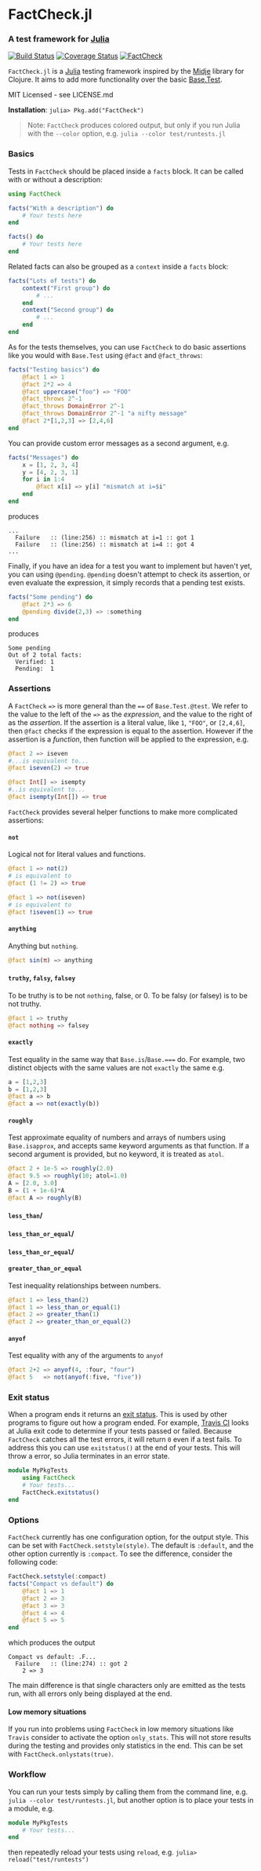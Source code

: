 # FactCheck.jl

### A test framework for [Julia](http://julialang.org)

[![Build Status](https://travis-ci.org/JuliaLang/FactCheck.jl.svg?branch=master)](https://travis-ci.org/JuliaLang/FactCheck.jl)
[![Coverage Status](https://img.shields.io/coveralls/JuliaLang/FactCheck.jl.svg)](https://coveralls.io/r/JuliaLang/FactCheck.jl)
[![FactCheck](http://pkg.julialang.org/badges/FactCheck_release.svg)](http://pkg.julialang.org/?pkg=FactCheck&ver=release)

`FactCheck.jl` is a [Julia](http://julialang.org) testing framework inspired by the [Midje](https://github.com/marick/Midje) library for Clojure. It aims to add more functionality over the basic [Base.Test](http://docs.julialang.org/en/latest/stdlib/test/).

MIT Licensed - see LICENSE.md

**Installation**: `julia> Pkg.add("FactCheck")`

> Note: `FactCheck` produces colored output, but only if you run Julia with the `--color` option, e.g. `julia --color test/runtests.jl`

### Basics

Tests in `FactCheck` should be placed inside a `facts` block. It can be called with or without a description:
```julia
using FactCheck

facts("With a description") do
    # Your tests here
end

facts() do
    # Your tests here
end
```

Related facts can also be grouped as a `context` inside a `facts` block:
```julia
facts("Lots of tests") do
    context("First group") do
        # ...
    end
    context("Second group") do
        # ...
    end
end
```

As for the tests themselves, you can use `FactCheck` to do basic assertions like you would with `Base.Test` using `@fact` and `@fact_throws`:
```julia
facts("Testing basics") do
    @fact 1 => 1
    @fact 2*2 => 4
    @fact uppercase("foo") => "FOO"
    @fact_throws 2^-1
    @fact_throws DomainError 2^-1
    @fact_throws DomainError 2^-1 "a nifty message"
    @fact 2*[1,2,3] => [2,4,6]
end
```

You can provide custom error messages as a second argument, e.g.
```julia
facts("Messages") do
    x = [1, 2, 3, 4]
    y = [4, 2, 3, 1]
    for i in 1:4
        @fact x[i] => y[i] "mismatch at i=$i"
    end
end
```
produces
```
...
  Failure   :: (line:256) :: mismatch at i=1 :: got 1
  Failure   :: (line:256) :: mismatch at i=4 :: got 4
...
```

Finally, if you have an idea for a test you want to implement but haven't yet, you can using `@pending`. `@pending` doesn't attempt to check its assertion, or even evaluate the expression, it simply records that a pending test exists.
```julia
facts("Some pending") do
    @fact 2*3 => 6
    @pending divide(2,3) => :something
end
```
produces
```
Some pending
Out of 2 total facts:
  Verified: 1
  Pending:  1
```

### Assertions

A `FactCheck` `=>` is more general than the `==` of `Base.Test.@test`.
We refer to the value to the left of the `=>` as the *expression*, and the value to the right of as the *assertion*.
If the assertion is a literal value, like `1`, `"FOO"`, or `[2,4,6]`, then `@fact` checks if the expression is equal to the assertion.
However if the assertion is a *function*, then function will be applied to the expression, e.g.
```julia
@fact 2 => iseven
#...is equivalent to...
@fact iseven(2) => true

@fact Int[] => isempty
#..is equivalent to...
@fact isempty(Int[]) => true
```

`FactCheck` provides several helper functions to make more complicated assertions:

#### `not`
Logical not for literal values and functions.
```julia
@fact 1 => not(2)
# is equivalent to
@fact (1 != 2) => true

@fact 1 => not(iseven)
# is equivalent to
@fact !iseven(1) => true
```

#### `anything`
Anything but `nothing`.
```julia
@fact sin(π) => anything
```

#### `truthy`, `falsy`, `falsey`
To be truthy is to be not `nothing`, false, or 0. To be falsy (or falsey) is to be not truthy.
```julia
@fact 1 => truthy
@fact nothing => falsey
```

#### `exactly`
Test equality in the same way that `Base.is`/`Base.===` do. For example, two distinct objects with the same values are not `exactly` the same e.g.
```julia
a = [1,2,3]
b = [1,2,3]
@fact a => b
@fact a => not(exactly(b))
```

#### `roughly`
Test approximate equality of numbers and arrays of numbers using `Base.isapprox`, and accepts same keyword arguments as that function. If a second argument is provided, but no keyword, it is treated as `atol`.
```julia
@fact 2 + 1e-5 => roughly(2.0)
@fact 9.5 => roughly(10; atol=1.0)
A = [2.0, 3.0]
B = (1 + 1e-6)*A
@fact A => roughly(B)
```

#### `less_than`/
#### `less_than_or_equal`/
#### `less_than_or_equal`/
#### `greater_than_or_equal`
Test inequality relationships between numbers.
```julia
@fact 1 => less_than(2)
@fact 1 => less_than_or_equal(1)
@fact 2 => greater_than(1)
@fact 2 => greater_than_or_equal(2)
```

#### `anyof`
Test equality with any of the arguments to `anyof`
```julia
@fact 2+2 => anyof(4, :four, "four")
@fact 5   => not(anyof(:five, "five"))
```

### Exit status

When a program ends it returns an [exit status](http://en.wikipedia.org/wiki/Exit_status). This is used by other programs to figure out how a program ended. For example, [Travis CI](https://travis-ci.org/) looks at Julia exit code to determine if your tests passed or failed. Because `FactCheck` catches all the test errors, it will return `0` even if a test fails. To address this you can use `exitstatus()` at the end of your tests. This will throw a error, so Julia terminates in an error state.

```jl
module MyPkgTests
    using FactCheck
    # Your tests...
    FactCheck.exitstatus()
end
```

### Options

`FactCheck` currently has one configuration option, for the output style. This can be set with `FactCheck.setstyle(style)`. The default
is `:default`, and the other option currently is `:compact`. To see the difference, consider the following code:

```julia
FactCheck.setstyle(:compact)
facts("Compact vs default") do
    @fact 1 => 1
    @fact 2 => 3
    @fact 3 => 3
    @fact 4 => 4
    @fact 5 => 5
end
```
which produces the output
```
Compact vs default: .F...
  Failure   :: (line:274) :: got 2
    2 => 3
```

The main difference is that single characters only are emitted as the tests run, with all errors only being displayed at the end.

#### Low memory situations

If you run into problems using `FactCheck` in low memory situations like `Travis` consider to activate the option `only_stats`. This will not store results during the testing and provides only statistics in the end. This can be set with `FactCheck.onlystats(true)`.

### Workflow

You can run your tests simply by calling them from the command line, e.g. `julia --color test/runtests.jl`, but another option is to place your tests in a module, e.g.

```jl
module MyPkgTests
    # Your tests...
end
```

then repeatedly reload your tests using `reload`, e.g. `julia> reload("test/runtests")`
